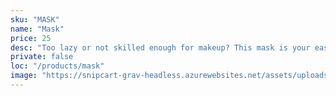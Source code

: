 ```yaml
---
sku: "MASK"
name: "Mask"
price: 25
desc: "Too lazy or not skilled enough for makeup? This mask is your easy way out. Caution: Be careful when crossing the street."
private: false
loc: "/products/mask"
image: "https://snipcart-grav-headless.azurewebsites.net/assets/uploads/mask.png"
---
```


